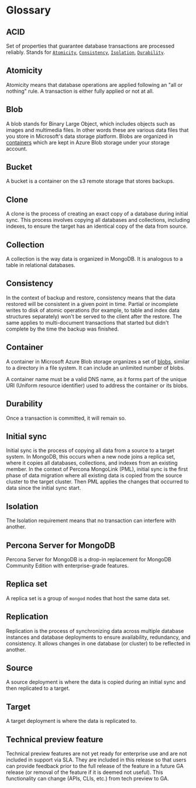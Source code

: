 # Glossary

## ACID
     
Set of properties that guarantee database transactions are processed reliably. Stands for [`Atomicity`](#atomicity), [`Consistency`](#consistency), [`Isolation`](#isolation), [`Durability`](#durability).

## Atomicity

Atomicity means that database operations are applied following an "all or nothing" rule. A transaction is either fully applied or not at all.

## Blob
    
A blob stands for Binary Large Object, which includes objects such as images and multimedia files. In other words these are various data files that you store in Microsoft's data storage platform. Blobs are organized in [containers](#container) which are kept in Azure Blob storage under your storage account.

## Bucket

A bucket is a container on the s3 remote storage that stores backups.

## Clone

A clone is the process of creating an exact copy of a database during initial sync. This process involves copying all databases and collections, including indexes, to ensure the target has an identical copy of the data from source. 

## Collection
     
A collection is the way data is organized in MongoDB. It is analogous to a table in relational databases.

## Consistency

In the context of backup and restore, consistency means that the data restored will be consistent in a given point in time. Partial or incomplete writes to disk of atomic operations (for example, to table and index data structures separately) won't be served to the client after the restore. The same applies to multi-document transactions that started but didn't complete by the time the backup was finished.

## Container

A container in Microsoft Azure Blob storage organizes a set of [blobs](#blob), similar to a directory in a file system. It can include an unlimited number of blobs.

A container name must be a valid DNS name, as it forms part of the unique URI (Uniform resource identifier) used to address the container or its blobs. 

## Durability
   
Once a transaction is committed, it will remain so.

## Initial sync

Initial sync is the process of copying all data from a source to a target system. In MongoDB, this occurs when a new node joins a replica set, where it copies all databases, collections, and indexes from an existing member. In the context of Percona MongoLink (PML), initial sync is the first phase of data migration where all existing data is copied from the source cluster to the target cluster. Then PML applies the changes that occurred to data since the initial sync start.

## Isolation

The Isolation requirement means that no transaction can interfere with another.

## Percona Server for MongoDB 

Percona Server for MongoDB is a drop-in replacement for MongoDB Community Edition with enterprise-grade features.

## Replica set
   
A replica set is a group of `mongod` nodes that host the same data set.

## Replication

Replication is the process of synchronizing data across multiple database instances and database deployments to ensure availability, redundancy, and consistency. It allows changes in one database (or cluster) to be reflected in another.

## Source

A source deployment is where the data is copied during an initial sync and then replicated to a target.

## Target 

A target deployment is where the data is replicated to.

## Technical preview feature

Technical preview features are not yet ready for enterprise use and are not included in support via SLA. They are included in this release so that users can provide feedback prior to the full release of the feature in a future GA release (or removal of the feature if it is deemed not useful). This functionality can change (APIs, CLIs, etc.) from tech preview to GA. 

